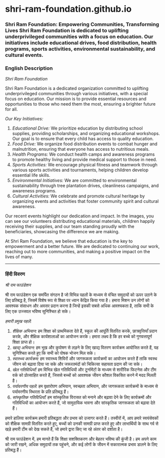 # shri-ram-foundation.github.io
### Shri Ram Foundation: Empowering Communities, Transforming Lives  Shri Ram Foundation is dedicated to uplifting underprivileged communities with a focus on education. Our initiatives include educational drives, food distribution, health programs, sports activities, environmental sustainability, and cultural events. 
### English Description

*Shri Ram Foundation*

Shri Ram Foundation is a dedicated organization committed to uplifting underprivileged communities through various initiatives, with a special focus on education. Our mission is to provide essential resources and opportunities to those who need them the most, ensuring a brighter future for all.

*Our Key Initiatives:*
1. *Educational Drive:* We prioritize education by distributing school supplies, providing scholarships, and organizing educational workshops. Our goal is to ensure that every child has access to quality education.
2. *Food Drive:* We organize food distribution events to combat hunger and malnutrition, ensuring that everyone has access to nutritious meals.
3. *Health Programs:* We conduct health camps and awareness programs to promote healthy living and provide medical support to those in need.
4. *Sports Activities:* We encourage physical fitness and teamwork through various sports activities and tournaments, helping children develop essential life skills.
5. *Environmental Initiatives:* We are committed to environmental sustainability through tree plantation drives, cleanliness campaigns, and awareness programs.
6. *Cultural Activities:* We celebrate and promote cultural heritage by organizing events and activities that foster community spirit and cultural awareness.

Our recent events highlight our dedication and impact. In the images, you can see our volunteers distributing educational materials, children happily receiving their supplies, and our team standing proudly with the beneficiaries, showcasing the difference we are making.

At Shri Ram Foundation, we believe that education is the key to empowerment and a better future. We are dedicated to continuing our work, reaching out to more communities, and making a positive impact on the lives of many.

---

### हिंदी विवरण

*श्री राम फाउंडेशन*

श्री राम फाउंडेशन एक समर्पित संगठन है जो विभिन्न पहलों के माध्यम से वंचित समुदायों को ऊपर उठाने के लिए प्रतिबद्ध है, जिसमें विशेष रूप से शिक्षा पर ध्यान केंद्रित किया गया है। हमारा मिशन उन लोगों को आवश्यक संसाधन और अवसर प्रदान करना है जिन्हें इसकी सबसे अधिक आवश्यकता है, ताकि सभी के लिए एक उज्जवल भविष्य सुनिश्चित हो सके।

*हमारी प्रमुख पहलें:*
1. *शैक्षिक अभियान:* हम शिक्षा को प्राथमिकता देते हैं, स्कूल की आपूर्ति वितरित करके, छात्रवृत्तियाँ प्रदान करके, और शैक्षिक कार्यशालाओं का आयोजन करके। हमारा लक्ष्य है कि हर बच्चे को गुणवत्तापूर्ण शिक्षा प्राप्त हो।
2. *खाद्य अभियान:* हम भूख और कुपोषण से लड़ने के लिए खाद्य वितरण कार्यक्रम आयोजित करते हैं, यह सुनिश्चित करते हुए कि सभी को पोषक भोजन मिल सके।
3. *स्वास्थ्य कार्यक्रम:* हम स्वास्थ्य शिविरों और जागरूकता कार्यक्रमों का आयोजन करते हैं ताकि स्वस्थ जीवन को बढ़ावा दिया जा सके और जरूरतमंदों को चिकित्सा सहायता प्रदान की जा सके।
4. *खेल गतिविधियाँ:* हम विभिन्न खेल गतिविधियों और टूर्नामेंटों के माध्यम से शारीरिक फिटनेस और टीम वर्क को प्रोत्साहित करते हैं, जिससे बच्चों को आवश्यक जीवन कौशल विकसित करने में मदद मिलती है।
5. *पर्यावरणीय पहलें:* हम वृक्षारोपण अभियान, स्वच्छता अभियान, और जागरूकता कार्यक्रमों के माध्यम से पर्यावरणीय स्थिरता के प्रति प्रतिबद्ध हैं।
6. *सांस्कृतिक गतिविधियाँ:* हम सांस्कृतिक विरासत को मनाने और बढ़ावा देने के लिए कार्यक्रमों और गतिविधियों का आयोजन करते हैं, जो सामुदायिक भावना और सांस्कृतिक जागरूकता को बढ़ावा देते हैं।

हमारे हालिया कार्यक्रम हमारी प्रतिबद्धता और प्रभाव को उजागर करते हैं। तस्वीरों में, आप हमारे स्वयंसेवकों को शैक्षिक सामग्री वितरित करते हुए, बच्चों को उनकी सामग्री प्राप्त करते हुए और लाभार्थियों के साथ गर्व से खड़े हमारी टीम को देख सकते हैं, जो हमारे द्वारा किए जा रहे अंतर को दर्शाता है।

श्री राम फाउंडेशन में, हम मानते हैं कि शिक्षा सशक्तिकरण और बेहतर भविष्य की कुंजी है। हम अपने काम को जारी रखने, अधिक समुदायों तक पहुंचने, और कई लोगों के जीवन में सकारात्मक प्रभाव डालने के लिए प्रतिबद्ध हैं।

